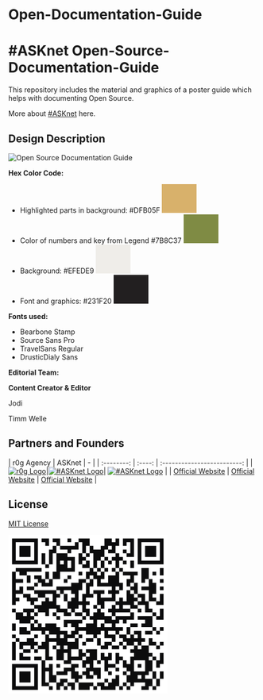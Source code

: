 # Open-Documentation-Guide
 # #ASKnet Open-Source-Documentation-Guide

This repository includes the material and graphics of a poster guide which helps with documenting Open Source.

More about [#ASKnet](https://www.weareasknet.org/) here.

## Design Description

![Open Source Documentation Guide](open-source-documentation-guide-final-front.png)

**Hex Color Code:**

* Highlighted parts in background: #DFB05F 
  ![#DFB05F](color-codes/DFB05F.png)
* Color of numbers and key from Legend #7B8C37 
  ![#7B8C37](color-codes/7B8C37.png)
* Background: #EFEDE9 
  ![#EFEDE9](color-codes/EFEDE9.png)
* Font and graphics: #231F20 
  ![#231F20](color-codes/231F20.png)

**Fonts used:**

* Bearbone Stamp
* Source Sans Pro
* TravelSans Regular
* DrusticDialy Sans

**Editorial Team:**

**Content Creator & Editor**

Jodi

Timm Welle

## Partners and Founders

| r0g Agency | ASKnet | - | | :--------: | :----: | :-------------------------: | |[![r0g Logo](images/partner-r0g-logo.png)](https://openculture.agency/)|[![#ASKnet Logo](images/partner-asknet-logo.jpg)](https://github.com/ASKnet-Open-Training)| [![#ASKnet Logo](images/founder_BMZ.jpg)](https://www.bmz.de/en/) | | [Official Website](https://openculture.agency/) | [Official Website](https://github.com/ASKnet-Open-Training) | [Official Website](https://www.bmz.de/en/) |

## License

[MIT License](LICENSE)

![](/qrcode-OpenDocumentationGuide-GitHub.svg)
